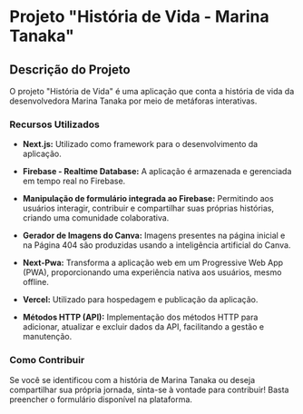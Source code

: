 # Projeto "História de Vida - Marina Tanaka"

## Descrição do Projeto

O projeto "História de Vida" é uma aplicação que conta a história de vida da desenvolvedora Marina Tanaka por meio de metáforas interativas.

### Recursos Utilizados

- **Next.js:** Utilizado como framework para o desenvolvimento da aplicação.

- **Firebase - Realtime Database:** A aplicação é armazenada e gerenciada em tempo real no Firebase.

- **Manipulação de formulário integrada ao Firebase:** Permitindo aos usuários interagir, contribuir e compartilhar suas próprias histórias, criando uma comunidade colaborativa.

- **Gerador de Imagens do Canva:** Imagens presentes na página inicial e na Página 404 são produzidas usando a inteligência artificial do Canva.

- **Next-Pwa:** Transforma a aplicação web em um Progressive Web App (PWA), proporcionando uma experiência nativa aos usuários, mesmo offline.

- **Vercel:** Utilizado para hospedagem e publicação da aplicação.

- **Métodos HTTP (API):** Implementação dos métodos HTTP para adicionar, atualizar e excluir dados da API, facilitando a gestão e manutenção.

### Como Contribuir

Se você se identificou com a história de Marina Tanaka ou deseja compartilhar sua própria jornada, sinta-se à vontade para contribuir! Basta preencher o formulário disponível na plataforma.
